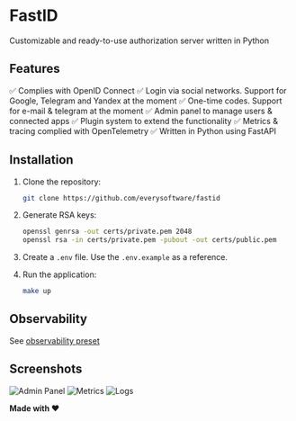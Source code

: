 # FastID

Customizable and ready-to-use authorization server written in Python

## Features

✅ Complies with OpenID Connect
✅ Login via social networks. Support for Google, Telegram and Yandex at the moment
✅ One-time codes. Support for e-mail & telegram at the moment
✅ Admin panel to manage users & connected apps
✅ Plugin system to extend the functionality
✅ Metrics & tracing complied with OpenTelemetry
✅ Written in Python using FastAPI

## Installation

1. Clone the repository:

    ```bash
    git clone https://github.com/everysoftware/fastid
    ```

2. Generate RSA keys:

    ```bash
    openssl genrsa -out certs/private.pem 2048
    openssl rsa -in certs/private.pem -pubout -out certs/public.pem
    ```

3. Create a `.env` file. Use the `.env.example` as a reference.
4. Run the application:

    ```bash
    make up
    ```

## Observability

See [observability preset](https://github.com/everysoftware/fastapi-obs)

## Screenshots

![Admin Panel](assets/admin_panel.png)
![Metrics](assets/dashboard_metrics.png)
![Logs](assets/dashboards_logs.png)

**Made with ❤️**
